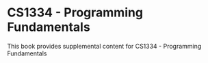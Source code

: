 CS1334 - Programming Fundamentals
==================================

This book provides supplemental content for CS1334 - Programming Fundamentals

